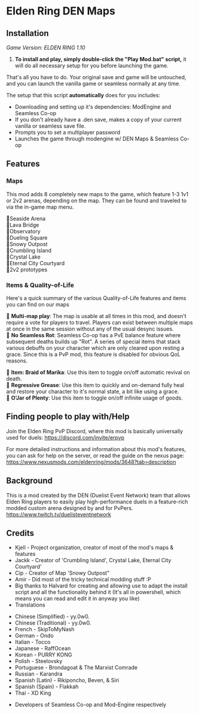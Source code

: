 # Elden Ring DEN Maps

## Installation
_Game Version: ELDEN RING 1.10_

1. **To install and play, simply double-click the "Play Mod.bat" script,** it will do all necessary setup for you before launching the game.

That's all you have to do. 
Your original save and game will be untouched, and you can launch the vanilla game or seamless normally at any time.

The setup that this script **automatically** does for you includes:
- Downloading and setting up it's dependencies: ModEngine and Seamless Co-op
- If you don't already have a .den save, makes a copy of your current vanilla or seamless save file.
- Prompts you to set a multiplayer password
- Launches the game through modengine w/ DEN Maps & Seamless Co-op

## Features

### Maps

This mod adds 8 completely new maps to the game, which feature 1-3 1v1 or 2v2 arenas, depending on the map. They can be found and traveled to via the in-game map menu.

🔸Seaside Arena  
🔸Lava Bridge  
🔸Observatory  
🔸Dueling Square  
🔸Snowy Outpost  
🔸Crumbling Island  
🔸Crystal Lake  
🔸Eternal City Courtyard  
🔸2v2 prototypes  

### Items & Quality-of-Life

Here's a quick summary of the various Quality-of-Life features and items you can find on our maps

🔸 **Multi-map play**: The map is usable at all times in this mod, and doesn't require a vote for players to travel. Players can exist between multiple maps at once in the same session without any of the usual desync issues.  
🔸 **No Seamless Rot**: Seamless Co-op has a PvE balance feature where subsequent deaths builds up "Rot". A series of special items that stack various debuffs on your character which are only cleared upon resting a grace. Since this is a PvP mod, this feature is disabled for obvious QoL reasons.

🔸 **Item: Braid of Marika**: Use this item to toggle on/off automatic revival on death.  
🔸 **Regressive Grease**: Use this item to quickly and on-demand fully heal and restore your character to it's normal state, a bit like using a grace.  
🔸 **O'Jar of Plenty**: Use this item to toggle on/off infinite usage of goods.  

## Finding people to play with/Help

Join the Elden Ring PvP Discord, where this mod is basically universally used for duels: https://discord.com/invite/erpvp

For more detailed instructions and information about this mod's features, you can ask for help on the server, or read the guide on the nexus page: https://www.nexusmods.com/eldenring/mods/3648?tab=description

## Background
 
This is a mod created by the DEN (Duelist Event Network) team that allows Elden Ring players to easily play high-performance duels in a feature-rich modded custom arena designed by and for PvPers.
https://www.twitch.tv/duelisteventnetwork

## Credits
* Kjell - Project organization, creator of most of the mod's maps & features
* Jackk - Creator of 'Crumbling Island', Crystal Lake, Eternal City Courtyard'
* Cip - Creator of Map 'Snowy Outpost"
* Amir - Did most of the tricky technical modding stuff :P
* Big thanks to Halvard for creating and allowing use to adapt the install script and all the functionality behind it (It's all in powershell, which means you can read and edit it in anyway you like)
* Translations
- Chinese (Simplified) - yy.0w0.
- Chinese (Traditional) - yy.0w0.
- French - SkipToMyNash
- German - Ondo
- Italian - Tocco
- Japanese - RaffOcean
- Korean - PURRY KONG
- Polish - Steelovsky
- Portuguese - Brondagoat & The Marxist Comrade
- Russian - Karandra
- Spanish (Latin) - Rikiponcho, Beven, & Siri
- Spanish (Spain) - Flakkah
- Thai - XD King
* Developers of Seamless Co-op and Mod-Engine respectively
